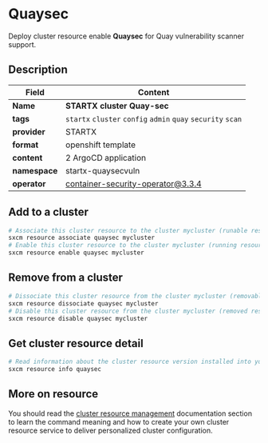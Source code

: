 # Quaysec

Deploy cluster resource enable **Quaysec** for Quay vulnerability scanner support.

## Description

| Field         | Content                                                      |
| ------------- | ------------------------------------------------------------ |
| **Name**      | **STARTX cluster Quay-sec**                                  |
| **tags**      | `startx` `cluster` `config` `admin` `quay` `security` `scan` |
| **provider**  | STARTX                                                       |
| **format**    | openshift template                                           |
| **content**   | 2 ArgoCD application                                         |
| **namespace** | startx-quaysecvuln                                           |
| **operator**  | container-security-operator@3.3.4                            |

## Add to a cluster

```bash
# Associate this cluster resource to the cluster mycluster (runable resource)
sxcm resource associate quaysec mycluster
# Enable this cluster resource to the cluster mycluster (running resource)
sxcm resource enable quaysec mycluster
```

## Remove from a cluster

```bash
# Dissociate this cluster resource from the cluster mycluster (removable resource)
sxcm resource dissociate quaysec mycluster
# Disable this cluster resource from the cluster mycluster (removed resource)
sxcm resource disable quaysec mycluster
```

## Get cluster resource detail

```bash
# Read information about the cluster resource version installed into your host (local)
sxcm resource info quaysec
```

## More on resource

You should read the [cluster resource management](../../4-cluster-resources) documentation section to learn the command
meaning and how to create your own cluster resource service to deliver personalized cluster configuration.

